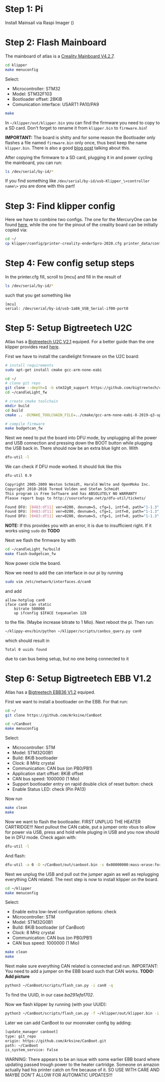 # Step 1: Pi
Install Mainsail via Raspi Imager ()

# Step 2: Flash Mainboard
The mainboard of atlas is a [Creality Mainboard V4.2.7](https://github.com/bigtreetech/BIGTREETECH-SKR-V1.3/tree/master/BTT%20SKR%20V1.4).

```bash
cd klipper
make menuconfig
```


Select:
- Microcontroller: STM32
- Model: STM32F103
- Bootloader offset: 28KiB
- Comunication interface: USART1 PA10/PA9

```bash
make
```

In `~/klipper/out/klipper.bin` you can find the firmware you need to copy to a SD card. Don't forget to rename it from `klipper.bin` to `firmware.bin`!

**IMPORTANT:** The board is shitty and for some reason the Bootloader only flashes a file named `firmware.bin` only once, thus best keep the name `klipper.bin`.
There is also a good [blog post](https://www.drklipper.de/doku.php?id=klipper_faq:flash_guide:stm32f103:creality_4.2.7) talking about this.

After copying the firmware to a SD card, plugging it in and power cycling the mainboard, you can run:
```bash
ls /dev/serial/by-id/*
```

If you find something like `/dev/serial/by-id/usb-Klipper_\<controller name\>` you are done with this part!


# Step 3: Find klipper config
Here we have to combine two configs. The one for the MercuryOne can be found [here](https://minimal3dp.com/projects/3d-printers/mercury-one/mercury-one-klipper-config/), while the one for the pinout of the creality board can be initially copied via:
```bash
cd ~/
cp klipper/config/printer-creality-ender5pro-2020.cfg printer_data/config/printer.cfg
```


# Step 4: Few config setup steps
In the printer.cfg fill, scroll to \[mcu\] and fill in the result of
```bash
ls /dev/serial/by-id/*
```
such that you get something like
```
[mcu]
serial: /dev/serial/by-id/usb-1a86_USB_Serial-if00-port0
```

# Step 5: Setup Bigtreetech U2C
Atlas has a [Bigtreetech U2C V2.1](https://github.com/bigtreetech/U2C) equiped. For a better guide than the one klipper provides read [here](https://docs.meteyou.wtf/).

First we have to install the candlelight firmware on the U2C board:
```bash
# install requirements
sudo apt-get install cmake gcc-arm-none-eabi

cd ~/
# clone git repo
git clone --depth=1 -b stm32g0_support https://github.com/bigtreetech/candleLight_fw
cd ~/candleLight_fw

# create cmake toolchain
mkdir build
cd build
cmake .. -DCMAKE_TOOLCHAIN_FILE=../cmake/gcc-arm-none-eabi-8-2019-q3-update.cmake

# compile firmware
make budgetcan_fw
```

Next we need to put the board into DFU mode, by unplugging all the power and USB connection and pressing down the BOOT button while plugging the USB back in.
There should now be an extra blue light on. With
```bash
dfu-util -l
```
We can check if DFU mode worked. It should llok like this
```bash
dfu-util 0.9

Copyright 2005-2009 Weston Schmidt, Harald Welte and OpenMoko Inc.
Copyright 2010-2016 Tormod Volden and Stefan Schmidt
This program is Free Software and has ABSOLUTELY NO WARRANTY
Please report bugs to http://sourceforge.net/p/dfu-util/tickets/

Found DFU: [0483:df11] ver=0200, devnum=5, cfg=1, intf=0, path="1-1.3", alt=2, name="@Internal Flash   /0x08000000/64*02Kg", serial="207637974130"
Found DFU: [0483:df11] ver=0200, devnum=5, cfg=1, intf=0, path="1-1.3", alt=1, name="@Internal Flash   /0x08000000/64*02Kg", serial="207637974130"
Found DFU: [0483:df11] ver=0200, devnum=5, cfg=1, intf=0, path="1-1.3", alt=0, name="@Internal Flash   /0x08000000/64*02Kg", serial="207637974130"
```

**NOTE:** If this provides you with an error, it is due to insufficient right. If it works using `sudo` do **TODO**


Next we flash the firmware by with
```bash
cd ~/candleLight_fw/build
make flash-budgetcan_fw
```

Now power cicle the board.

Now we need to add the can interface in our pi by running
```bash
sudo vim /etc/network/interfaces.d/can0
```

and add

```
allow-hotplug can0
iface can0 can static
    bitrate 500000
    up ifconfig $IFACE txqueuelen 128
```

to the file. (Maybe increase bitrate to 1 Mio).
Next reboot the pi. Then run:
```bash
~/klippy-env/bin/python ~/klipper/scripts/canbus_query.py can0
```
which should result in
```
Total 0 uuids found
```
due to can bus being setup, but no one being connected to it


# Step 6: Setup Bigtreetech EBB V1.2
Atlas has a [Bigtreetech EBB36 V1.2](https://github.com/bigtreetech/EBB/tree/master/EBB%20CAN%20V1.1%20and%20V1.2%20(STM32G0B1)/EBB36%20CAN%20V1.1%20and%20V1.2) equiped.

First we want to install a bootloader on the EBB. For that run:
```bash
cd ~/
git clone https://github.com/Arksine/CanBoot

cd ~/CanBoot
make menuconfig
```

Select:
- Microcontroller: STM
- Model: STM32G0B1
- Build: 8KiB bootloader
- Clock: 8 MHz crystal
- Communication: CAN bus (on PB0/PB1)
- Application start offset: 8KiB offset
- CAN bus speed: 1000000 (1 Mio)
- Support bootloader entry on rapid double click of reset button: check
- Enable Status LED: check (Pin PA13)

Now run
```bash
make clean
make
```

Now we want to flash the bootloader. FIRST UNPLUG THE HEATER CARTRIDGE!!! Next pullout the CAN cable, put a jumper onto vbus to allow for power via USB, press and hold while pluging in USB and you now should be in DFU mode. Check again with:
```bash
dfu-util -l
```

And flash:
```bash
dfu-util -a 0 -D ~/CanBoot/out/canboot.bin -s 0x08000000:mass-erase:force:leave
```

Next we unplug the USB and pull out the jumper again as well as replugging everything CAN related. The next step is now to install klipper on the board.
```bash
cd ~/klipper
make menuconfig
```
Select:
- Enable extra low-level configuration options: check
- Microcontroller: STM
- Model: STM32G0B1
- Build: 8KiB bootloader (of CanBoot)
- Clock: 8 MHz crystal
- Communication: CAN bus (on PB0/PB1)
- CAN bus speed: 1000000 (1 Mio)

```bash
make clean
make
```

Next make sure everything CAN related is connected and run. IMPORTANT: You need to add a jumper on the EBB board such that CAN works. **TODO: Add picture**
```bash
python3 ~/CanBoot/scripts/flash_can.py -i can0 -q
```
To find the UUID, in our case _ba291efa1702_.

Now we flash klipper by running (with your UUID):
```bash
python3 ~/CanBoot/scripts/flash_can.py -f ~/klipper/out/klipper.bin -i can0 -u ba291efa1702
```

Later we can add CanBoot to our moonraker config by adding:
```bash
[update_manager canboot]
type: git_repo
origin: https://github.com/Arksine/CanBoot.git
path: ~/CanBoot
is_system_service: False
```
WARNING: There appears to be an issue with some earlier EBB board where updating passed trough power to the heater cartridge. Someone on amazon actually had his printer catch on fire because of it. SO USE WITH CARE AND MAYBE DON'T ALLOW FOR AUTOMATIC UPDATES!!!
